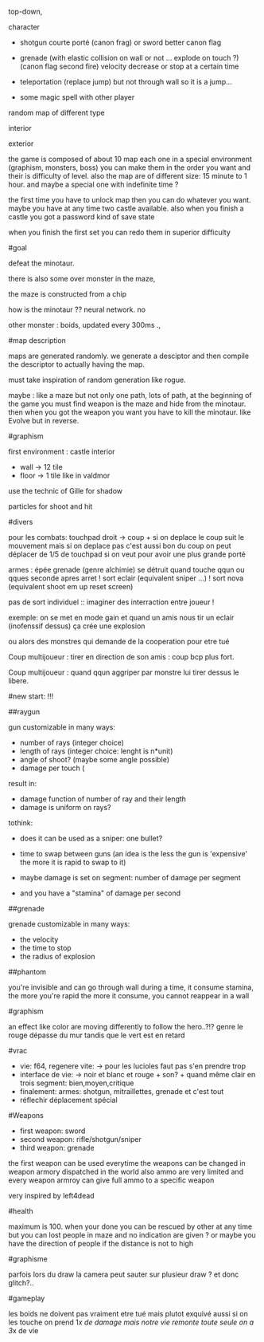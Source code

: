 top-down,

character 
* shotgun courte porté (canon frag) or sword better canon flag

* grenade (with elastic collision on wall or not ... explode on touch ?) (canon flag second fire)
velocity decrease or stop at a certain time

* teleportation (replace jump) but not through wall so it is a jump...	

* some magic spell with other player

random map of different type

interior

exterior


the game is composed of about 10 map each one in a special environment (graphism, monsters, boss) you can make them in the order you want and their is difficulty of level.
also the map are of different size: 15 minute to 1 hour. and maybe a special one with indefinite time ?

the first time you have to unlock map then you can do whatever you want. maybe you have at any time two castle available.
also when you finish a castle you got a password kind of save state

when you finish the first set you can redo them in superior difficulty

#goal

defeat the minotaur.

there is also some over monster in the maze,

the maze is constructed from a chip

how is the minotaur ?? neural network. no

other monster : boids, updated every 300ms .,

#map description

maps are generated randomly.
we generate a desciptor and then compile the descriptor to actually having the map.

must take inspiration of random generation like rogue.

maybe : 
like a maze but not only one path, lots of path, at the beginning of the game you must find weapon is the maze and hide from the minotaur.
then when you got the weapon you want you have to kill the minotaur. like Evolve but in reverse.


#graphism

first environment : castle interior
* wall -> 12 tile
* floor -> 1 tile 
like in valdmor

use the technic of Gille for shadow

particles for shoot and hit

#divers

pour les combats:
	touchpad droit -> coup + si on deplace le coup suit le mouvement 
		mais si on deplace pas c'est aussi bon
		du coup on peut déplacer de 1/5 de touchpad si on veut pour avoir
		une plus grande porté

armes :
	épée
	grenade (genre alchimie) se détruit quand touche qqun ou qques seconde apres arret 
!	sort eclair (equivalent sniper ...)
!	sort nova (equivalent shoot em up reset screen)

pas de sort individuel :: imaginer des interraction entre joueur !

exemple: on se met en mode gain et quand un amis nous tir un eclair (inofenssif dessus) ça crée une explosion

ou alors des monstres qui demande de la cooperation pour etre tué

Coup multijoueur : tirer en direction de son amis : coup bcp plus fort.

Coup multijoueur : quand qqun aggriper par monstre lui tirer dessus le libere.

#new start: !!!

##raygun

gun customizable in many ways:
* number of rays (integer choice)
* length of rays (integer choice: lenght is n*unit)
* angle of shoot? (maybe some angle possible)
* damage per touch (

result in: 
* damage function of number of ray and their length
* damage is uniform on rays?

tothink:
* does it can be used as a sniper: one bullet?
* time to swap between guns 
  (an idea is the less the gun is 'expensive' 
  the more it is rapid to swap to it)

* maybe damage is set on segment: number of damage per segment
* and you have a "stamina" of damage per second


##grenade

grenade customizable in many ways:
* the velocity
* the time to stop
* the radius of explosion

##phantom

you're invisible and can go through wall during a time,
it consume stamina, the more you're rapid the more it consume,
you cannot reappear in a wall

#graphism

an effect like color are moving differently to follow the hero..?!?
genre le rouge dépasse du mur tandis que le vert est en retard

#vrac

* vie: f64, regenere vite: -> pour les lucioles faut pas s'en prendre trop
* interface de vie: -> noir et blanc et rouge + son? + quand même clair en trois segment: bien,moyen,critique
* finalement: armes: shotgun, mitraillettes, grenade et c'est tout
* réflechir déplacement spécial

#Weapons

* first weapon: sword
* second weapon: rifle/shotgun/sniper
* third weapon: grenade

the first weapon can be used everytime
the weapons can be changed in weapon armory dispatched in the world
also ammo are very limited and every weapon armroy can give full ammo to a specific weapon

very inspired by left4dead

#health

maximum is 100.
when your done you can be rescued by other at any time
but you can lost people in maze and no indication are given ?
or maybe you have the direction of people if the distance is not to high

#graphisme

parfois lors du draw la camera peut sauter sur plusieur draw ? et donc glitch?..

#gameplay

les boids ne doivent pas vraiment etre tué mais plutot exquivé 
aussi si on les touche on prend 1*x de damage mais notre vie remonte toute seule
on a 3*x de vie
